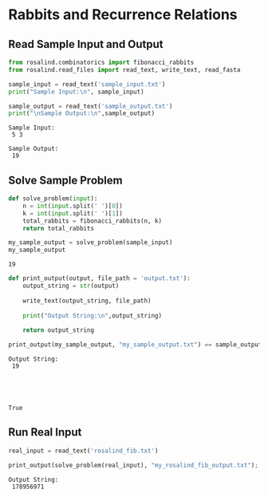 ---
---

# Rabbits and Recurrence Relations

## Read Sample Input and Output


```python
from rosalind.combinatorics import fibonacci_rabbits
from rosalind.read_files import read_text, write_text, read_fasta
```


```python
sample_input = read_text('sample_input.txt')
print("Sample Input:\n", sample_input)

sample_output = read_text('sample_output.txt')
print("\nSample Output:\n",sample_output)
```

    Sample Input:
     5 3
    
    Sample Output:
     19


## Solve Sample Problem


```python
def solve_problem(input):
    n = int(input.split(' ')[0])
    k = int(input.split(' ')[1])
    total_rabbits = fibonacci_rabbits(n, k)
    return total_rabbits

```


```python
my_sample_output = solve_problem(sample_input)
my_sample_output
```




    19




```python
def print_output(output, file_path = 'output.txt'):
    output_string = str(output)
    
    write_text(output_string, file_path)
    
    print("Output String:\n",output_string)
        
    return output_string


```


```python
print_output(my_sample_output, "my_sample_output.txt") == sample_output
```

    Output String:
     19





    True



## Run Real Input


```python
real_input = read_text('rosalind_fib.txt')

print_output(solve_problem(real_input), "my_rosalind_fib_output.txt");
```

    Output String:
     178956971

